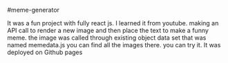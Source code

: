 #meme-generator

It was a fun project with fully react js. I learned it from youtube. making an API call to render a new image and then place the text to make a funny meme. the image was called through existing object data set that was named memedata.js you can find all the images there. you can try it. It was deployed on Github pages

